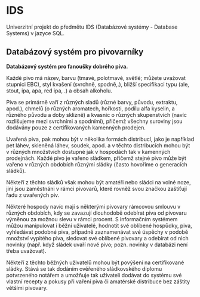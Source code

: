 # IDS
Univerzitní projekt do předmětu IDS (Databázové systémy - Database Systems) v jazyce SQL.

## Databázový systém pro pivovarníky

**Databázový systém pro fanoušky dobrého piva.**

Každé pivo má název, barvu (tmavé, polotmavé, světlé; můžete uvažovat stupnici EBC), styl kvašení
(svrchně, spodně,.), bližší specifikaci typu (ale, stout, ipa, apa, red ipa, .) a obsah
alkoholu. 

Piva se primárně vaří z různých sladů (různé barvy, původu, extraktu,
apod.), chmelů (o různých aromatech, hořkosti, podílu alfa kyselin, a různého
původu a doby sklizně) a kvasnic o různých skupenstvích (navíc rozlišujeme
mezi svrchními a spodními), přičemž všechny suroviny jsou dodávány pouze z
certifikovaných kamenných prodejen. 

Uvařená piva, pak mohou být v několika
formách distribucí, jako je například pet láhev, skleněná láhev, soudek, apod. a
v těchto distribucích mohou být v různých množstvích dostupné jak v hospodách
tak v kamenných prodejnách. Každé pivo je vařeno sládkem, přičemž stejné
pivo může být vařeno v různých obdobích různými sládky (často hovoříme o
generacích sládků). 

Někteří z těchto sládků však mohou být amatéři nebo sládci
na volné noze, jiní jsou zaměstnáni v rámci pivovarů, které rovněž svou značkou
zaštiťují řadu z uvařených piv. 

Některé hospody navíc mají s některými
pivovary rámcovou smlouvu v různých obdobích, kdy se zavazují dlouhodobě
odebírat piva od pivovaru výměnou za možnou slevu v rámci procent. S
informačním systémem můžou manipulovat i běžní uživatelé, hodnotit své
oblíbené hospůdky, piva, vyhledávat podobné piva, případně zaznamenávat své
úspěchy v podobě množství vypitého piva, sledovat své oblíbené pivovary a
odebírat od nich novinky (např. když sládek uvaří nové pivo; pozn. novinky v
databázi není třeba uvažovat). 

Někteří z těchto běžných uživatelů mohou být
povýšení na certifikované sládky. Stává se tak dodáním ověřeného sládkovského
diplomu potvrzeného notářem a umožňuje tak uživateli dodávat do systému své
vlastní recepty a pokusy při vaření piva či amatérské distribuce bez záštity
většími pivovary. 
